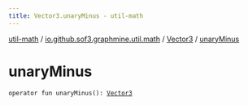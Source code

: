 ```yaml
---
title: Vector3.unaryMinus - util-math
---
```


[util-math](../../index.html) / [io.github.sof3.graphmine.util.math](../index.html) / [Vector3](index.html) / [unaryMinus](./unary-minus.html)

# unaryMinus

`operator fun unaryMinus(): `[`Vector3`](index.html)